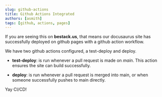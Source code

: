 ```yaml
---
slug: github-actions
title: Github Actions Integrated
authors: [asmith]
tags: [github, actions, pages]
---
```


If you are seeing this on **bestack.us**, that means our docusaurus site has successfully deployed on github pages with a github action workflow.

<!-- truncate -->

We have two github actions configured, a test-deploy and deploy.  

- **test-deploy**: is run whenever a pull request is made on *main*.  This action ensures the site can build successfully.

- **deploy**: is run whenever a pull request is merged into main, or when someone successfully pushes to main directly.

Yay CI/CD!